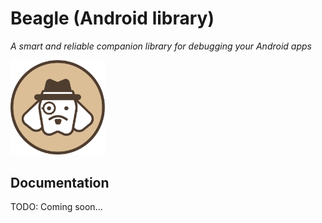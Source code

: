 # Beagle (Android library)
*A smart and reliable companion library for debugging your Android apps*

<img src="logo.png" width="30%" />

## Documentation
TODO: Coming soon...